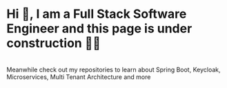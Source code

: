 # Hi 👋, I am a Full Stack Software Engineer and this page is under construction 👷‍♀️
<BR>
Meanwhile check out my repositories to learn about Spring Boot, Keycloak, Microservices, Multi Tenant Architecture and more
